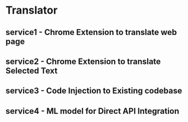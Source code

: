 # Translator
## service1 - Chrome Extension to translate web page
## service2 - Chrome Extension to translate Selected Text
## service3 - Code Injection to Existing codebase
## service4 - ML model for Direct API Integration

